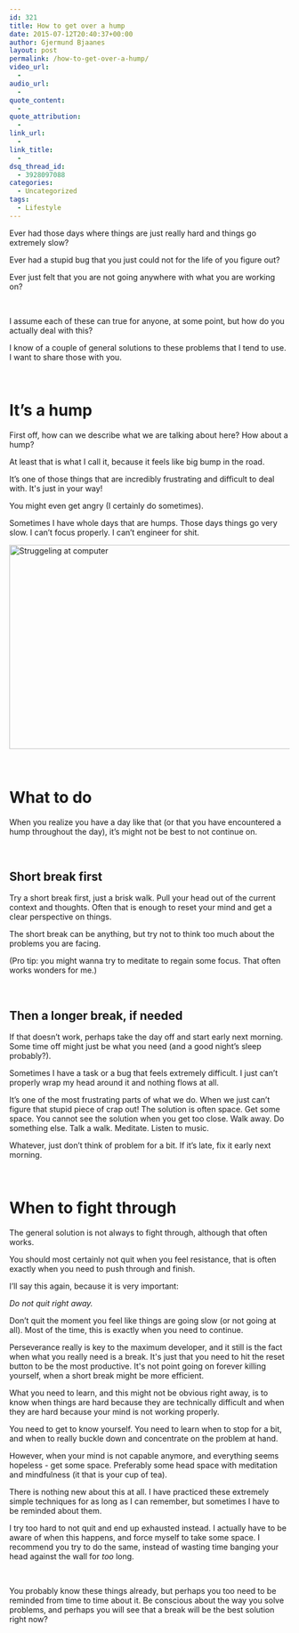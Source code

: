 ```yaml
---
id: 321
title: How to get over a hump
date: 2015-07-12T20:40:37+00:00
author: Gjermund Bjaanes
layout: post
permalink: /how-to-get-over-a-hump/
video_url:
  - 
audio_url:
  - 
quote_content:
  - 
quote_attribution:
  - 
link_url:
  - 
link_title:
  - 
dsq_thread_id:
  - 3928097088
categories:
  - Uncategorized
tags:
  - Lifestyle
---
```

Ever had those days where things are just really hard and things go extremely slow?

Ever had a stupid bug that you just could not for the life of you figure out?

Ever just felt that you are not going anywhere with what you are working on?

<!--more-->

&nbsp;

I assume each of these can true for anyone, at some point, but how do you actually deal with this?

I know of a couple of general solutions to these problems that I tend to use. I want to share those with you.

&nbsp;

# It’s a hump

First off, how can we describe what we are talking about here? How about a hump?

At least that is what I call it, because it feels like big bump in the road.

It’s one of those things that are incredibly frustrating and difficult to deal with. It's just in your way!

You might even get angry (I certainly do sometimes).

Sometimes I have whole days that are humps. Those days things go very slow. I can’t focus properly. I can’t engineer for shit.

<img class="alignnone wp-image-322" src="http://gjermundbjaanes.com/wp-content/uploads/2015/07/Depositphotos_4424303_m-2015.jpg" alt="Struggeling at computer" width="550" height="367" srcset="http://gjermundbjaanes.com/wp-content/uploads/2015/07/Depositphotos_4424303_m-2015.jpg 1000w, http://gjermundbjaanes.com/wp-content/uploads/2015/07/Depositphotos_4424303_m-2015-300x200.jpg 300w, http://gjermundbjaanes.com/wp-content/uploads/2015/07/Depositphotos_4424303_m-2015-945x630.jpg 945w, http://gjermundbjaanes.com/wp-content/uploads/2015/07/Depositphotos_4424303_m-2015-600x400.jpg 600w" sizes="(max-width: 550px) 100vw, 550px" />

&nbsp;

# What to do

When you realize you have a day like that (or that you have encountered a hump throughout the day), it’s might not be best to not continue on.

&nbsp;

## Short break first

Try a short break first, just a brisk walk. Pull your head out of the current context and thoughts. Often that is enough to reset your mind and get a clear perspective on things.

The short break can be anything, but try not to think too much about the problems you are facing.

(Pro tip: you might wanna try to meditate to regain some focus. That often works wonders for me.)

&nbsp;

## Then a longer break, if needed

If that doesn’t work, perhaps take the day off and start early next morning. Some time off might just be what you need (and a good night’s sleep probably?).

Sometimes I have a task or a bug that feels extremely difficult. I just can’t properly wrap my head around it and nothing flows at all.

It’s one of the most frustrating parts of what we do. When we just can’t figure that stupid piece of crap out! The solution is often space. Get some space. You cannot see the solution when you get too close. Walk away. Do something else. Talk a walk. Meditate. Listen to music.

Whatever, just don’t think of problem for a bit. If it’s late, fix it early next morning.

&nbsp;

# When to fight through

The general solution is not always to fight through, although that often works.

You should most certainly not quit when you feel resistance, that is often exactly when you need to push through and finish.

I’ll say this again, because it is very important:

_Do not quit right away._

Don’t quit the moment you feel like things are going slow (or not going at all). Most of the time, this is exactly when you need to continue.

Perseverance really is key to the maximum developer, and it still is the fact when what you really need is a break. It's just that you need to hit the reset button to be the most productive. It's not point going on forever killing yourself, when a short break might be more efficient.

What you need to learn, and this might not be obvious right away, is to know when things are hard because they are technically difficult and when they are hard because your mind is not working properly.

You need to get to know yourself. You need to learn when to stop for a bit, and when to really buckle down and concentrate on the problem at hand.

However, when your mind is not capable anymore, and everything seems hopeless - get some space. Preferably some head space with meditation and mindfulness (it that is your cup of tea).

There is nothing new about this at all. I have practiced these extremely simple techniques for as long as I can remember, but sometimes I have to be reminded about them.

I try too hard to not quit and end up exhausted instead. I actually have to be aware of when this happens, and force myself to take some space. I recommend you try to do the same, instead of wasting time banging your head against the wall for _too_ long.

&nbsp;

You probably know these things already, but perhaps you too need to be reminded from time to time about it. Be conscious about the way you solve problems, and perhaps you will see that a break will be the best solution right now?
